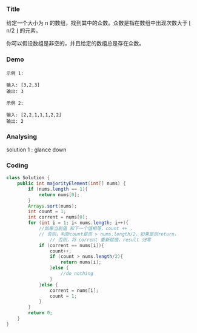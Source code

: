 ###   Title
给定一个大小为 n 的数组，找到其中的众数。众数是指在数组中出现次数大于 ⌊ n/2 ⌋ 的元素。

你可以假设数组是非空的，并且给定的数组总是存在众数。


###   Demo
```
示例 1:

输入: [3,2,3]
输出: 3
```
```
示例 2:

输入: [2,2,1,1,1,2,2]
输出: 2
```

###   Analysing

solution 1 : glance down


###   Coding
```java
class Solution {
    public int majorityElement(int[] nums) {
        if (nums.length == 1){
            return nums[0];
        }
        Arrays.sort(nums);
        int count = 1;
        int corrent = nums[0];
        for (int i = 1; i< nums.length; i++){
            //如果当前值 和下一个值相等，count ++ ，
            // 否则，判断count是否 > nums.length/2，如果是则return，
                // 否则，将 corrent 重新赋值，result 归零
            if (corrent == nums[i]){
                count++;
                if (count > nums.length/2){
                    return nums[i];
                }else {
                    //do nothing
                }
            }else {
                corrent = nums[i];
                count = 1;
            }
        }
        return 0;
    }
}
```